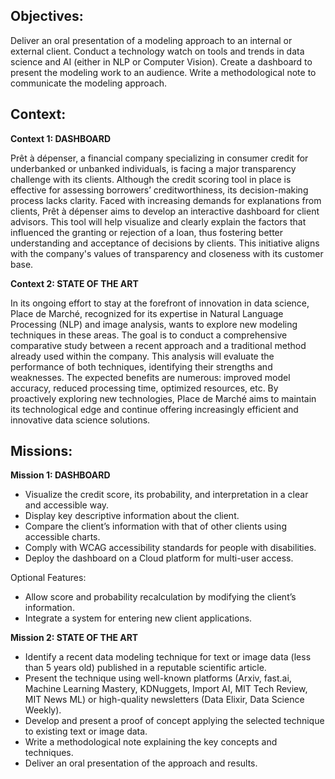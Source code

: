 __Objectives:__
---

Deliver an oral presentation of a modeling approach to an internal or external client.
Conduct a technology watch on tools and trends in data science and AI (either in NLP or Computer Vision).
Create a dashboard to present the modeling work to an audience.
Write a methodological note to communicate the modeling approach.

__Context:__
---

**Context 1: DASHBOARD**

Prêt à dépenser, a financial company specializing in consumer credit for underbanked or unbanked individuals, is facing a major transparency challenge with its clients. Although the credit scoring tool in place is effective for assessing borrowers’ creditworthiness, its decision-making process lacks clarity. Faced with increasing demands for explanations from clients, Prêt à dépenser aims to develop an interactive dashboard for client advisors. This tool will help visualize and clearly explain the factors that influenced the granting or rejection of a loan, thus fostering better understanding and acceptance of decisions by clients. This initiative aligns with the company's values of transparency and closeness with its customer base.

**Context 2: STATE OF THE ART**

In its ongoing effort to stay at the forefront of innovation in data science, Place de Marché, recognized for its expertise in Natural Language Processing (NLP) and image analysis, wants to explore new modeling techniques in these areas. The goal is to conduct a comprehensive comparative study between a recent approach and a traditional method already used within the company. This analysis will evaluate the performance of both techniques, identifying their strengths and weaknesses. The expected benefits are numerous: improved model accuracy, reduced processing time, optimized resources, etc. By proactively exploring new technologies, Place de Marché aims to maintain its technological edge and continue offering increasingly efficient and innovative data science solutions.

__Missions:__
---

**Mission 1: DASHBOARD**

- Visualize the credit score, its probability, and interpretation in a clear and accessible way.
- Display key descriptive information about the client.
- Compare the client’s information with that of other clients using accessible charts.
- Comply with WCAG accessibility standards for people with disabilities.
- Deploy the dashboard on a Cloud platform for multi-user access.

Optional Features:

- Allow score and probability recalculation by modifying the client’s information.
- Integrate a system for entering new client applications.

**Mission 2: STATE OF THE ART**

- Identify a recent data modeling technique for text or image data (less than 5 years old) published in a reputable scientific article.
- Present the technique using well-known platforms (Arxiv, fast.ai, Machine Learning Mastery, KDNuggets, Import AI, MIT Tech Review, MIT News ML) or high-quality newsletters (Data Elixir, Data Science Weekly).
- Develop and present a proof of concept applying the selected technique to existing text or image data.
- Write a methodological note explaining the key concepts and techniques.
- Deliver an oral presentation of the approach and results.
